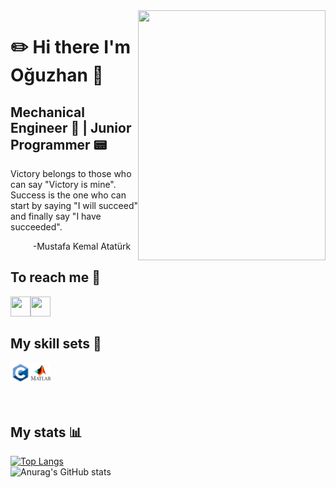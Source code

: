 <img src="https://media.giphy.com/media/12qj9BbWNWbnz2/giphy.gif" align="right" height="400" width="300" >

# :pencil2: Hi there I'm Oğuzhan 🙋
## Mechanical Engineer :nut_and_bolt: | Junior Programmer :pager:
Victory belongs to those who can say "Victory is mine". Success is the one who can start by saying "I will succeed" and finally say "I have succeeded".

<p align="right"> -Mustafa Kemal Atatürk ‎  ‎  ‎  </p>

## To reach me :postbox:
[<img height="32" width="32" src="https://unpkg.com/simple-icons@v8/icons/linkedin.svg" align="left" />][linkedin]
[<img height="32" width="32" src="https://unpkg.com/simple-icons@v8/icons/wordpress.svg" align="left" />][web]

[linkedin]: https://www.linkedin.com/in/o%C4%9Fuzhan-%C3%B6ks%C3%BCz-51854921b
[web]: https://oguzhanoksuz0.com/

<br />
<br />

## My skill sets :school_satchel:
<img align="left" height="32" width="32" src="https://raw.githubusercontent.com/github/explore/80688e429a7d4ef2fca1e82350fe8e3517d3494d/topics/c/c.png">
<img align="left"  height="32" width="32" src="https://raw.githubusercontent.com/github/explore/80688e429a7d4ef2fca1e82350fe8e3517d3494d/topics/matlab/matlab.png">

<br />
<br />
<br />
<br />

## My stats :bar_chart:
[![Top Langs](https://github-readme-stats.vercel.app/api/top-langs/?username=OguzhanOksuz&theme=radical&exclude_repo=github-readme-stats,anuraghazra.github.io)](https://github.com/anuraghazra/github-readme-stats)
<br />
![Anurag's GitHub stats](https://github-readme-stats.vercel.app/api?username=OguzhanOksuz&show_icons=true&theme=radical)
